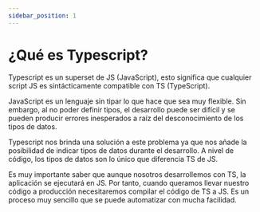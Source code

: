 ```yaml
---
sidebar_position: 1
---
```


# ¿Qué es Typescript?

Typescript es un superset de JS (JavaScript), esto significa que cualquier script JS es sintácticamente compatible con TS (TypeScript).

JavaScript es un lenguaje sin tipar lo que hace que sea muy flexible. Sin embargo, al no poder definir tipos, el desarrollo puede ser difícil y se pueden producir errores inesperados a raíz del desconocimiento de los tipos de datos.

Typescript nos brinda una solución a este problema ya que nos añade la posibilidad de indicar tipos de datos durante el desarrollo. A nivel de código, los tipos de datos son lo único que diferencia TS de JS.

Es muy importante saber que aunque nosotros desarrollemos con TS, la aplicación se ejecutará en JS. Por tanto, cuando queramos llevar nuestro código a producción necesitaremos compilar el código de TS a JS. Es un proceso muy sencillo que se puede automatizar con mucha facilidad.
